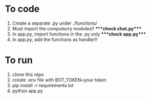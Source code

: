 <h1>To code</h1>
<ol> 
  <li>Create a separate .py under ./functions/ </li>
  <li>Must import the compulsory modules!! <b>***check chat.py***</b></li>
  <li>In app.py, import functions in the .py only <b>***check app.py***</b></li>
  <li>In app.py, add the functions as handler!!</li>
</ol>

<h1>To run</h1>

<ol>
  <li>clone this repo</li>
  <li>create .env file with BOT_TOKEN=your token</li>
  <li>pip install -r requirements.txt</li>
  <li>python app.py</li>
</ol>
